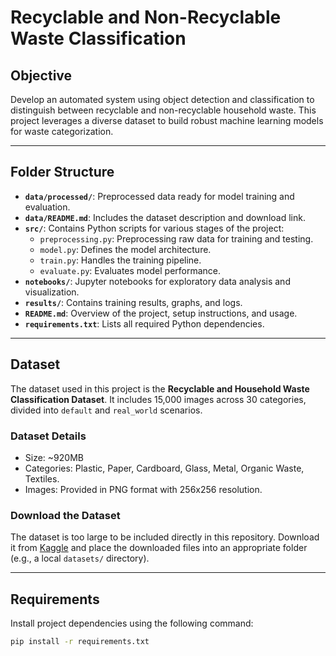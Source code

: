 # Recyclable and Non-Recyclable Waste Classification

## Objective
Develop an automated system using object detection and classification to distinguish between recyclable and non-recyclable household waste. This project leverages a diverse dataset to build robust machine learning models for waste categorization.

---

## Folder Structure

- **`data/processed/`**: Preprocessed data ready for model training and evaluation.
- **`data/README.md`**: Includes the dataset description and download link.
- **`src/`**: Contains Python scripts for various stages of the project:
  - `preprocessing.py`: Preprocessing raw data for training and testing.
  - `model.py`: Defines the model architecture.
  - `train.py`: Handles the training pipeline.
  - `evaluate.py`: Evaluates model performance.
- **`notebooks/`**: Jupyter notebooks for exploratory data analysis and visualization.
- **`results/`**: Contains training results, graphs, and logs.
- **`README.md`**: Overview of the project, setup instructions, and usage.
- **`requirements.txt`**: Lists all required Python dependencies.

---

## Dataset

The dataset used in this project is the **Recyclable and Household Waste Classification Dataset**. It includes 15,000 images across 30 categories, divided into `default` and `real_world` scenarios.

### Dataset Details
- Size: ~920MB
- Categories: Plastic, Paper, Cardboard, Glass, Metal, Organic Waste, Textiles.
- Images: Provided in PNG format with 256x256 resolution.

### Download the Dataset
The dataset is too large to be included directly in this repository. Download it from [Kaggle](https://www.kaggle.com/datasets/alistairking/recyclable-and-household-waste-classification) and place the downloaded files into an appropriate folder (e.g., a local `datasets/` directory). 

---

## Requirements

Install project dependencies using the following command:

```bash
pip install -r requirements.txt
